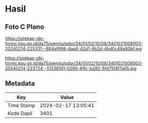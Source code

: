 # Hasil

## Foto C Plano

https://sirekap-obj-formc.kpu.go.id/da75/pemilu/pdpr/34/01/02/10/08/3401021008003-20240214-225331--864af998-4aa4-42d1-8b2d-4bd0c48a93bf.jpg

https://sirekap-obj-formc.kpu.go.id/da75/pemilu/pdpr/34/01/02/10/08/3401021008003-20240214-233724--51536101-0290-41fc-b282-5fd75f4f7a05.jpg


## Metadata

| Key        | Value               |
| ---------- | ------------------- |
| Time Stamp | 2024-02-17 13:05:41 |
| Kode Dapil | 3401                |



